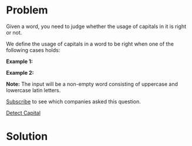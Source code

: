 
# Problem

Given a word, you need to judge whether the usage of capitals in it is right
or not.

We define the usage of capitals in a word to be right when one of the
following cases holds:

**Example 1:**  

**Example 2:**  

**Note:** The input will be a non-empty word consisting of uppercase and lowercase latin letters. 

[Subscribe](/subscribe/) to see which companies asked this question.



[Detect Capital](https://leetcode.com/problems/detect-capital)

# Solution



